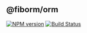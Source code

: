 ## @fiborm/orm

[![NPM version](https://img.shields.io/npm/v/@fiborm/orm.svg)](https://www.npmjs.org/package/@fiborm/orm)
[![Build Status](https://travis-ci.org/richardo2016/fiborm.svg)](https://travis-ci.org/richardo2016/fiborm)

